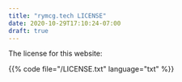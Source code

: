 ```yaml
---
title: "rymcg.tech LICENSE"
date: 2020-10-29T17:10:24-07:00
draft: true
---
```


The license for this website:

{{% code file="/LICENSE.txt" language="txt" %}}
